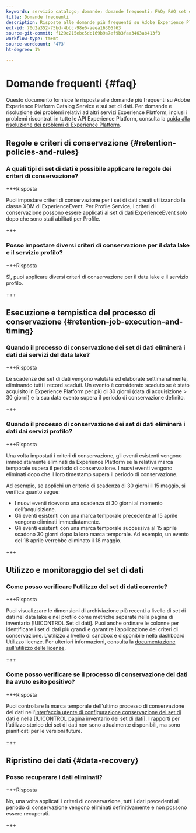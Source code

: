 ```yaml
---
keywords: servizio catalogo; domande; domande frequenti; FAQ; FAQ set di dati
title: Domande frequenti
description: Risposte alle domande più frequenti su Adobe Experience Platform Catalog Service e sui set di dati.
exl-id: 70d2a352-75bd-4bbc-98e6-aeea16306f63
source-git-commit: f129c215ebc5dc169b9a7ef9b3faa3463ab413f3
workflow-type: tm+mt
source-wordcount: '473'
ht-degree: 1%

---
```


# Domande frequenti {#faq}

Questo documento fornisce le risposte alle domande più frequenti su Adobe Experience Platform Catalog Service e sui set di dati. Per domande e risoluzione dei problemi relativi ad altri servizi Experience Platform, inclusi i problemi riscontrati in tutte le API Experience Platform, consulta la [guida alla risoluzione dei problemi di Experience Platform](../landing/troubleshooting.md).

## Regole e criteri di conservazione {#retention-policies-and-rules}

### A quali tipi di set di dati è possibile applicare le regole dei criteri di conservazione?

+++Risposta

Puoi impostare criteri di conservazione per i set di dati creati utilizzando la classe XDM di ExperienceEvent. Per Profile Service, i criteri di conservazione possono essere applicati ai set di dati ExperienceEvent solo dopo che sono stati abilitati per Profile.

+++

### Posso impostare diversi criteri di conservazione per il data lake e il servizio profilo?

+++Risposta

Sì, puoi applicare diversi criteri di conservazione per il data lake e il servizio profilo.

+++

## Esecuzione e tempistica del processo di conservazione {#retention-job-execution-and-timing}

### Quando il processo di conservazione dei set di dati eliminerà i dati dai servizi del data lake?

+++Risposta

Le scadenze dei set di dati vengono valutate ed elaborate settimanalmente, eliminando tutti i record scaduti. Un evento è considerato scaduto se è stato acquisito in Experience Platform per più di 30 giorni (data di acquisizione > 30 giorni) e la sua data evento supera il periodo di conservazione definito.

+++

### Quando il processo di conservazione dei set di dati eliminerà i dati dai servizi profilo?

+++Risposta

Una volta impostati i criteri di conservazione, gli eventi esistenti vengono immediatamente eliminati da Experience Platform se la relativa marca temporale supera il periodo di conservazione. I nuovi eventi vengono eliminati dopo che il loro timestamp supera il periodo di conservazione.

Ad esempio, se applichi un criterio di scadenza di 30 giorni il 15 maggio, si verifica quanto segue:

- I nuovi eventi ricevono una scadenza di 30 giorni al momento dell’acquisizione.
- Gli eventi esistenti con una marca temporale precedente al 15 aprile vengono eliminati immediatamente.
- Gli eventi esistenti con una marca temporale successiva al 15 aprile scadono 30 giorni dopo la loro marca temporale. Ad esempio, un evento del 18 aprile verrebbe eliminato il 18 maggio.

+++

## Utilizzo e monitoraggio del set di dati

### Come posso verificare l’utilizzo del set di dati corrente?

+++Risposta

Puoi visualizzare le dimensioni di archiviazione più recenti a livello di set di dati nel data lake e nel profilo come metriche separate nella pagina di inventario [!UICONTROL Set di dati]. Puoi anche ordinare le colonne per identificare i set di dati più grandi e garantire l’applicazione dei criteri di conservazione. L’utilizzo a livello di sandbox è disponibile nella dashboard Utilizzo licenze. Per ulteriori informazioni, consulta la [documentazione sull&#39;utilizzo delle licenze](../dashboards/guides/license-usage.md).

+++

### Come posso verificare se il processo di conservazione dei dati ha avuto esito positivo?

+++Risposta

Puoi controllare la marca temporale dell&#39;ultimo processo di conservazione dei dati nell&#39;[interfaccia utente di configurazione conservazione dei set di dati](./datasets/user-guide.md#data-retention-policy) e nella [!UICONTROL pagina inventario dei set di dati]. I rapporti per l’utilizzo storico dei set di dati non sono attualmente disponibili, ma sono pianificati per le versioni future.

+++

## Ripristino dei dati {#data-recovery}

### Posso recuperare i dati eliminati?

+++Risposta

No, una volta applicati i criteri di conservazione, tutti i dati precedenti al periodo di conservazione vengono eliminati definitivamente e non possono essere recuperati.

+++
